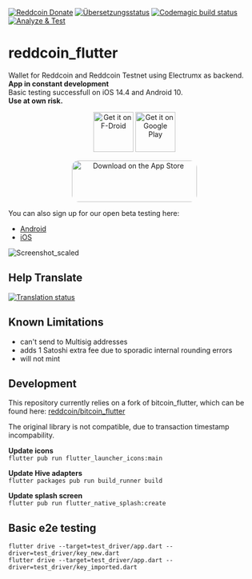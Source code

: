 [![Reddcoin Donate](https://badgen.net/badge/reddcoin/Donate/green?icon=https://raw.githubusercontent.com/reddcoin/media/84710cca6c3c8d2d79676e5260cc8d1cd729a427/Reddcoin%202020%20Logo%20Files/01.%20Icon%20Only/Inside%20Circle/Transparent/Green%20Icon/reddcoin-icon-green-transparent.svg)](https://chainz.cryptoid.info/rdd/address.dws?p92W3t7YkKfQEPDb7cG9jQ6iMh7cpKLvwK)
<a href="https://weblate.rdd.lol/engage/reddcoin-flutter/">
<img src="https://weblate.rdd.lol/widgets/reddcoin-flutter/-/translations/svg-badge.svg" alt="Übersetzungsstatus" /></a>
[![Codemagic build status](https://api.codemagic.io/apps/613966bcd1095a40b9432606/613966bcd1095a40b9432605/status_badge.svg)](https://codemagic.io/apps/613966bcd1095a40b9432606/613966bcd1095a40b9432605/latest_build)
[![Analyze & Test](https://github.com/reddcoin-project/reddcoin_flutter/actions/workflows/analyze-test.yml/badge.svg)](https://github.com/reddcoin-project/reddcoin_flutter/actions/workflows/analyze-test.yml)
# reddcoin_flutter
Wallet for Reddcoin and Reddcoin Testnet using Electrumx as backend.  
**App in constant development**  
Basic testing successfull on iOS 14.4 and Android 10.  
**Use at own risk.**  


<p align="center">
     <a href="https://f-droid.org/packages/com.coinerella.reddcoin/">
<img src="https://fdroid.gitlab.io/artwork/badge/get-it-on.png"
     alt="Get it on F-Droid"
     height="80"></a>
<a href="https://play.google.com/store/apps/details?id=com.coinerella.reddcoin"><img src="https://play.google.com/intl/en_us/badges/images/generic/en-play-badge.png"
     alt="Get it on Google Play" height="80"></a>
</p>
<p align="center">
     <a href="https://apps.apple.com/us/app/reddcoin-wallet/id1571755170?itsct=apps_box_badge&amp;itscg=30200" style="display: inline-block; overflow: hidden; border-radius: 13px; width: 250px; height: 83px;"><img src="https://tools.applemediaservices.com/api/badges/download-on-the-app-store/black/en-us?size=250x83&amp;releaseDate=1626912000&h=8e86ea0b88a4e8559b76592c43b3fe60" alt="Download on the App Store" style="border-radius: 13px; width: 250px; height: 83px;"></a>
</p> 

You can also sign up for our open beta testing here:

* [Android](https://play.google.com/apps/testing/com.coinerella.reddcoin)
* [iOS](https://testflight.apple.com/join/iilc4SvQ)

![Screenshot_scaled](https://user-images.githubusercontent.com/10765021/132613958-1d81b9e9-7ee1-4a96-87fc-759fc50de0e9.png)

## Help Translate
<a href="https://weblate.rdd.lol/engage/reddcoin-flutter/">
<img src="https://weblate.rdd.lol/widgets/reddcoin-flutter/-/translations/multi-auto.svg" alt="Translation status" />
</a>

## Known Limitations
- can't send to Multisig addresses
- adds 1 Satoshi extra fee due to sporadic internal rounding errors 
- will not mint

## Development
This repository currently relies on a fork of bitcoin_flutter, which can be found here: 
[reddcoin/bitcoin_flutter](https://github.com/reddcoin-project/bitcoin_flutter "github.com/reddcoin/bitcoin_flutter")

The original library is not compatible, due to transaction timestamp incompability. 

**Update icons**  
`flutter pub run flutter_launcher_icons:main`

**Update Hive adapters**  
`flutter packages pub run build_runner build`

**Update splash screen**  
`flutter pub run flutter_native_splash:create`

## Basic e2e testing
`flutter drive --target=test_driver/app.dart --driver=test_driver/key_new.dart`  
`flutter drive --target=test_driver/app.dart --driver=test_driver/key_imported.dart`
